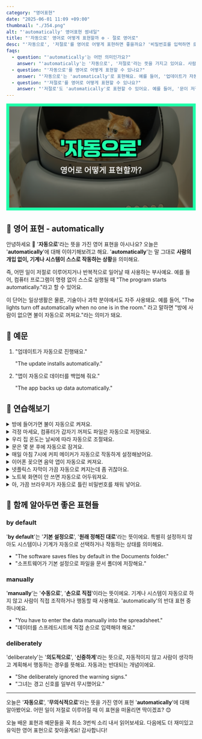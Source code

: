 ```yaml
---
category: "영어표현"
date: "2025-06-01 11:09 +09:00"
thumbnail: "./354.png"
alt: "'automatically' 영어표현 썸네일"
title: "'자동으로' 영어로 어떻게 표현할까 ⚙️ - 절로 영어로"
desc: "'자동으로', '저절로'를 영어로 어떻게 표현하면 좋을까요? '비밀번호를 입력하면 로그인이 자동으로 돼요', '업데이트가 자동으로 진행돼요' 등을 영어로 표현하는 법을 배워봅시다. 다양한 예문을 통해서 연습하고 본인의 표현으로 만들어 보세요."
faqs:
  - question: "'automatically'는 어떤 의미인가요?"
    answer: "'automatically'는 '자동으로', '저절로'라는 뜻을 가지고 있어요. 사람이 개입하지 않아도 일이 저절로 일어나는 상황에서 사용해요."
  - question: "'자동으로'를 영어로 어떻게 표현할 수 있나요?"
    answer: "'자동으로'는 'automatically'로 표현해요. 예를 들어, '업데이트가 자동으로 진행돼요'는 'The update installs automatically.'라고 말해요."
  - question: "'저절로'를 영어로 어떻게 표현할 수 있나요?"
    answer: "'저절로'도 'automatically'로 표현할 수 있어요. 예를 들어, '문이 저절로 열려요'는 'The door opens automatically.'라고 말할 수 있어요."
---
```


!['automatically' 영어표현 썸네일](./354.png)

## 🌟 영어 표현 - automatically

안녕하세요 👋 '**자동으로**'라는 뜻을 가진 영어 표현을 아시나요? 오늘은 '**automatically**'에 대해 이야기해보려고 해요. '**automatically**'는 말 그대로 **사람의 개입 없이, 기계나 시스템이 스스로 작동하는 상황**을 의미해요.

즉, 어떤 일이 저절로 이루어지거나 반복적으로 일어날 때 사용하는 부사예요. 예를 들어, 컴퓨터 프로그램이 명령 없이 스스로 실행될 때 "The program starts automatically."라고 할 수 있어요.

이 단어는 일상생활은 물론, 기술이나 과학 분야에서도 자주 사용돼요. 예를 들어, "The lights turn off automatically when no one is in the room." 라고 말하면 "방에 사람이 없으면 불이 자동으로 꺼져요."라는 의미가 돼요.

## 📖 예문

1. "업데이트가 자동으로 진행돼요."

   "The update installs automatically."

2. "앱이 자동으로 데이터를 백업해 줘요."

   "The app backs up data automatically."

## 💬 연습해보기

<details>
<summary>방에 들어가면 불이 자동으로 켜져요.</summary>
<span>The lights <a href="/blog/in-english/310.turn-on/">turn on</a> automatically when you walk into the room.</span>
</details>

<details>
<summary>걱정 마세요, 컴퓨터가 갑자기 꺼져도 파일은 자동으로 저장돼요.</summary>
<span>Don’t worry, your files will be  <a href="/blog/in-english/293.save/">saved</a> automatically if the computer crashes.</span>
</details>

<details>
<summary>우리 집 온도는 날씨에 따라 자동으로 조절돼요.</summary>
<span>The temperature in my apartment <a href="/blog/in-english/073.adjust-to/">adjusts</a> automatically depending on the weather.</span>
</details>

<details>
<summary>문은 몇 분 후에 자동으로 잠겨요.</summary>
<span>The doors will lock automatically after a few minutes.</span>
</details>

<details>
<summary>매일 아침 7시에 커피 메이커가 자동으로 작동하게 설정해놨어요.</summary>
<span>I set my coffee maker to start brewing automatically every morning at 7.</span>
</details>

<details>
<summary>이어폰 꽂으면 음악 앱이 자동으로 켜져요.</summary>
<span>Whenever I plug in my headphones, my music app opens automatically.</span>
</details>

<details>
<summary>넷플릭스 자막이 가끔 자동으로 켜지는데 좀 귀찮아요.</summary>
<span>The captions on Netflix turn on automatically sometimes, and it's kind of annoying.</span>
</details>

<details>
<summary>노트북 화면이 안 쓰면 자동으로 어두워져요.</summary>
<span>My laptop screen dims automatically if I’m not using it.</span>
</details>

<details>
<summary>아, 가끔 브라우저가 자동으로 틀린 비밀번호를 채워 넣어요.</summary>
<span>Ugh, my browser automatically fills in the wrong password sometimes.</span>
</details>

## 🤝 함께 알아두면 좋은 표현들

### by default

'**by default**'는 '**기본 설정으로**', '**원래 정해진 대로**'라는 뜻이에요. 특별히 설정하지 않아도 시스템이나 기계가 자동으로 선택하거나 작동하는 상태를 의미해요.

- "The software saves files by default in the Documents folder."
- "소프트웨어가 기본 설정으로 파일을 문서 폴더에 저장해요."

### manually

'**manually**'는 '**수동으로**', '**손으로 직접**'이라는 뜻이에요. 기계나 시스템이 자동으로 하지 않고 사람이 직접 조작하거나 행동할 때 사용해요. 'automatically'의 반대 표현 중 하나예요.

- "You have to enter the data manually into the spreadsheet."
- "데이터를 스프레드시트에 직접 손으로 입력해야 해요."

### deliberately

'deliberately'는 '**의도적으로**', '**신중하게**'라는 뜻으로, 자동적이지 않고 사람이 생각하고 계획해서 행동하는 경우를 뜻해요. 자동과는 반대되는 개념이에요.

- "She deliberately ignored the warning signs."
- "그녀는 경고 신호를 일부러 무시했어요."

---

오늘은 '**자동으로**', '**무의식적으로**'라는 뜻을 가진 영어 표현 '**automatically**'에 대해 알아봤어요. 어떤 일이 저절로 이루어질 때 이 표현을 떠올리면 딱이겠죠? 😊

오늘 배운 표현과 예문들을 꼭 최소 3번씩 소리 내서 읽어보세요. 다음에도 더 재미있고 유익한 영어 표현으로 찾아올게요! 감사합니다!
